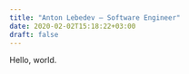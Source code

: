 ```yaml
---
title: "Anton Lebedev — Software Engineer"
date: 2020-02-02T15:18:22+03:00
draft: false
---
```


Hello, world.
